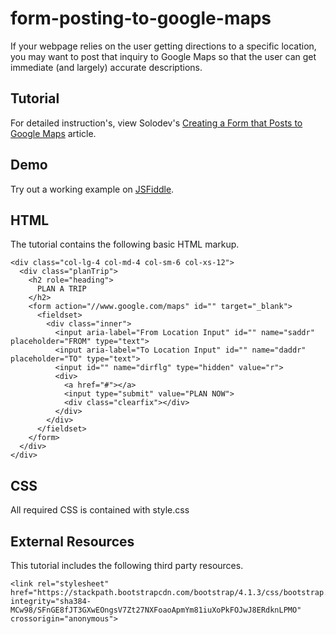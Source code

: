 # form-posting-to-google-maps
If your webpage relies on the user getting directions to a specific location, you may want to post that inquiry to Google Maps so that the user can get immediate (and largely) accurate descriptions.

## Tutorial
For detailed instruction's, view Solodev's [Creating a Form that Posts to Google Maps](https://www.solodev.com/blog/web-design/creating-a-form-that-posts-to-google-maps.stml) article.

## Demo
Try out a working example on [JSFiddle](https://jsfiddle.net/solodev/do8yLvc7/).

## HTML
The tutorial contains the following basic HTML markup.

```
<div class="col-lg-4 col-md-4 col-sm-6 col-xs-12">
  <div class="planTrip">
    <h2 role="heading">
      PLAN A TRIP
    </h2>
    <form action="//www.google.com/maps" id="" target="_blank">
      <fieldset>
        <div class="inner">
          <input aria-label="From Location Input" id="" name="saddr" placeholder="FROM" type="text">
          <input aria-label="To Location Input" id="" name="daddr" placeholder="TO" type="text">
          <input id="" name="dirflg" type="hidden" value="r">
          <div>
            <a href="#"></a>
            <input type="submit" value="PLAN NOW">
            <div class="clearfix"></div>
          </div>
        </div>
      </fieldset>
    </form>
  </div>
</div>   
```

## CSS
All required CSS is contained with style.css

## External Resources
This tutorial includes the following third party resources.

```
<link rel="stylesheet" href="https://stackpath.bootstrapcdn.com/bootstrap/4.1.3/css/bootstrap.min.css" integrity="sha384-MCw98/SFnGE8fJT3GXwEOngsV7Zt27NXFoaoApmYm81iuXoPkFOJwJ8ERdknLPMO" crossorigin="anonymous">
```